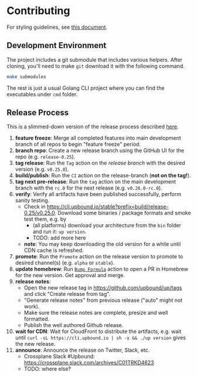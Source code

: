 # Contributing

For styling guidelines, see [this document](https://github.com/crossplane/crossplane/blob/master/contributing/README.md).

## Development Environment

The project includes a git submodule that includes various helpers. After
cloning, you'll need to make `git` download it with the following command.

```bash
make submodules
```

The rest is just a usual Golang CLI project where you can find the executables
under `cmd` folder.

## Release Process

This is a slimmed-down version of the release process described [here](https://github.com/crossplane/release).

1. **feature freeze**: Merge all completed features into main development branch
   of all repos to begin "feature freeze" period.
1. **branch repo**: Create a new release branch using the GitHub UI for the
   repo (e.g. `release-0.25`).
1. **tag release**: Run the `Tag` action on the _release branch_ with the
   desired version (e.g. `v0.25.0`).
1. **build/publish**: Run the `CI` action on the release-branch (**not on the tag!**).
1. **tag next pre-release**: Run the `tag` action on the main development branch
   with the `rc.0` for the next release (e.g. `v0.26.0-rc.0`).
1. **verify**: Verify all artifacts have been published successfully, perform
   sanity testing.
   - Check in https://cli.upbound.io/stable?prefix=build/release-0.25/v0.25.0.
     Download some binaries / package formats and smoke test them, e.g. by 
     - (all platforms) download your architecture from the `bin` folder and run 
       it: `up version`.
     - TODO: add more here
   - **note**: You may keep downloading the old version for a while until CDN
     cache is refreshed.
1. **promote**: Run the `Promote` action on the release version to promote 
   to desired channel(s) (e.g. `alpha` or `stable`).
1. **update homebrew**: Run [`Bump Formula`](https://github.com/upbound/homebrew-tap/actions/workflows/bump-formula.yaml) action to open a PR in Homebrew 
   for the new version. Get approval and merge.
1. **release notes**: 
   - Open the new release tag in https://github.com/upbound/up/tags and click "Create
     release from tag".
   - "Generate release notes" from previous release ("auto" might not work).
   - Make sure the release notes are complete, presize and well formatted.
   - Publish the well authored Github release.
1. **wait for CDN**: Wait for CloudFront to distribute the artifacts, e.g. wait
   until `curl -sL https://cli.upbound.io | sh -x && ./up version` gives the new
   release.
1. **announce**: Announce the release on Twitter, Slack, etc.
   - Crossplane Slack #Upbound: https://crossplane.slack.com/archives/C01TRKD4623
   - TODO: where else?
